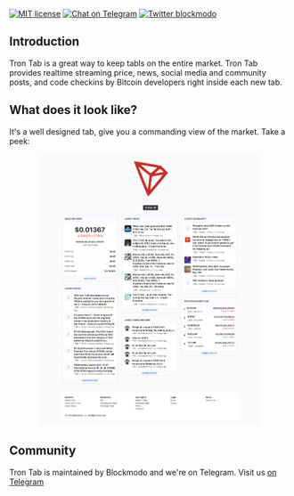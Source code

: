 [![MIT license](https://img.shields.io/badge/License-MIT-blue.svg)](https://lbesson.mit-license.org/)
[![Chat on Telegram](https://img.shields.io/badge/Chat%20on-Telegram-brightgreen.svg)](https://t.me/blockmodo_developers)
[![Twitter blockmodo](https://img.shields.io/badge/twitter-blockmodo-green.svg)](http://twitter.com/blockmodo)

## Introduction

Tron Tab is a great way to keep tabls on the entire market. Tron Tab provides realtime streaming price, news, social media and community posts, and code checkins by Bitcoin developers right inside each new tab.

## What does it look like?

It's a well designed tab, give you a commanding view of the market. Take a peek:

<p align="center">
    <img 
        width="400px"
        src="https://github.com/Blockmodo/art/blob/master/extensions/trx_tab_screenshot.png"
    />
</p>

## Community

Tron Tab is maintained by Blockmodo and we're on Telegram. Visit us [on Telegram](https://t.me/blockmodo_developers)
